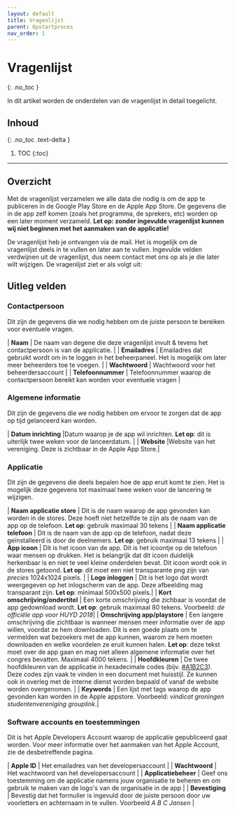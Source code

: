 ```yaml
---
layout: default
title: Vragenlijst
parent: Opstartproces
nav_order: 1
---
```


# Vragenlijst
{: .no_toc }

In dit artikel worden de onderdelen van de vragenlijst in detail toegelicht.

## Inhoud
{: .no_toc .text-delta }

1. TOC
{:toc}

---

## Overzicht

Met de vragenlijst verzamelen we alle data die nodig is om de app te publiceren in de Google Play Store en de Apple App Store. De gegevens die in de app zelf komen (zoals het programma, de sprekers, etc) worden op een later moment verzameld. **Let op: zonder ingevulde vragenlijst kunnen wij niet beginnen met het aanmaken van de applicatie!**

De vragenlijst heb je ontvangen via de mail. Het is mogelijk om de vragenlijst deels in te vullen en later aan te vullen. Ingevulde velden verdwijnen uit de vragenlijst, dus neem contact met ons op als je die later wilt wijzigen. De vragenlijst ziet er als volgt uit:

<!-- <div style="overflow-y: scroll; overflow-x: hidden; height: 600px;">
<img alt="De vragenlijst" src="/assets/screenshots/vragenlijst/questions/all_questions.png">
</div> -->

## Uitleg velden

### Contactpersoon

Dit zijn de gegevens die we nodig hebben om de juiste persoon te bereiken voor eventuele vragen.

| **Naam** | De naam van degene die deze vragenlijst invult & tevens het contactpersoon is van de applicatie. |
| **Emailadres** | Emailadres dat gebruikt wordt om in te loggen in het beheerpaneel. Het is mogelijk om later meer beheerders toe te voegen. |
| **Wachtwoord** | Wachtwoord voor het beheerdersaccount |
| **Telefoonnummer** | Telefoonnummer waarop de contactpersoon bereikt kan worden voor eventuele vragen |

### Algemene informatie

Dit zijn de gegevens die we nodig hebben om ervoor te zorgen dat de app op tijd gelanceerd kan worden.

| **Datum inrichting** |Datum waarop je de app wil inrichten. **Let op**: dit is uiterlijk twee weken voor de lanceerdatum. |
| **Website** |Website van het vereniging. Deze is zichtbaar in de Apple App Store.|

### Applicatie

Dit zijn de gegevens die deels bepalen hoe de app eruit komt te zien. Het is mogelijk deze gegevens tot maximaal twee weken voor de lancering te wijzigen.

| **Naam applicatie store** | Dit is de naam waarop de app gevonden kan worden in de stores. Deze hoeft niet hetzelfde te zijn als de naam van de app op de telefoon. **Let op**: gebruik maximaal 30 tekens |
| **Naam applicatie telefoon** | Dit is de naam van de app op de telefoon, nadat deze geïnstalleerd is door de deelnemers. **Let op**: gebruik maximaal 13 tekens |
| **App icoon** | Dit is het icoon van de app. Dit is het icoontje op de telefoon waar mensen op drukken. Het is belangrijk dat dit icoon duidelijk herkenbaar is en niet te veel kleine onderdelen bevat. Dit icoon wordt ook in de stores getoond. **Let op**: dit moet een niet transparante png zijn van *precies* 1024x1024 pixels. |
| **Logo inloggen** | Dit is het logo dat wordt weergegeven op het inlogscherm van de app. Deze afbeelding mag transparant zijn. **Let op**: minimaal 500x500 pixels.|
| **Kort omschrijving/ondertitel** | Een korte omschrijving die zichbaar is voordat de app gedownload wordt. **Let op**: gebruik maximaal 80 tekens. Voorbeeld: *de officiële app voor HUYD 2018*|
| **Omschrijving app/playstore** | Een langere omschrijving die zichtbaar is wanneer mensen meer informatie over de app willen, voordat ze hem downloaden. Dit is een goede plaats om te vermelden wat bezoekers met de app kunnen, waarom ze hem moeten downloaden en welke voordelen ze eruit kunnen halen. **Let op**: deze tekst moet over de app gaan en mag niet alleen algemene informatie over het congres bevatten. Maximaal 4000 tekens. |
| **Hoofdkleuren** | De twee hoofdkleuren van de applicatie in hexadecimale codes (bijv. [#A1B2C3](https://www.google.com/search?q=%23A1B2C3)). Deze codes zijn vaak te vinden in een document met huisstijl. Ze kunnen ook in overleg met de interne dienst worden bepaald of vanaf de website worden overgenomen. |
| **Keywords** | Een lijst met tags waarop de app gevonden kan worden in de Apple appstore. Voorbeeld: *vindicat groningen studentenvereniging grouplink*.|

### Software accounts en toestemmingen

Dit is het Apple Developers Account waarop de applicatie gepubliceerd gaat worden. Voor meer informatie over het aanmaken van het Apple Account, zie de desbetreffende pagina.

| **Apple ID** | Het emailadres van het developersaccount |
| **Wachtwoord** | Het wachtwoord van het developersaccount |
| **Applicatiebeheer** | Geef ons toestemming om de applicatie namens jouw organisatie te beheren en om gebruik te maken van de logo's van de organisatie in de app |
| **Bevestiging** | Bevestig dat het formulier is ingevuld door de juiste persoon door uw voorletters en achternaam in te vullen. Voorbeeld *A B C Jansen* |
